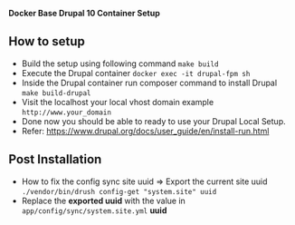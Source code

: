 **Docker Base Drupal 10 Container Setup**

## How to setup
- Build the setup using following command ```make build```
- Execute the Drupal container ```docker exec -it drupal-fpm sh```
- Inside the Drupal container run composer command to install Drupal ```make build-drupal```
- Visit the localhost your local vhost domain example ```http://www.your_domain```
- Done now you should be able to ready to use your Drupal Local Setup.
- Refer: https://www.drupal.org/docs/user_guide/en/install-run.html


## Post Installation

- How to fix the config sync site uuid => Export the current site uuid ```./vendor/bin/drush config-get "system.site" uuid``` 
- Replace the **exported uuid** with the value in `app/config/sync/system.site.yml` **uuid**
